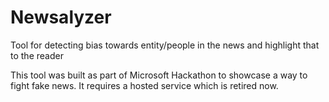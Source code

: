 # Newsalyzer
Tool for detecting bias towards entity/people in the news and highlight that to the reader

This tool was built as part of Microsoft Hackathon to showcase a way to fight fake news. It requires a hosted service which is retired now.
